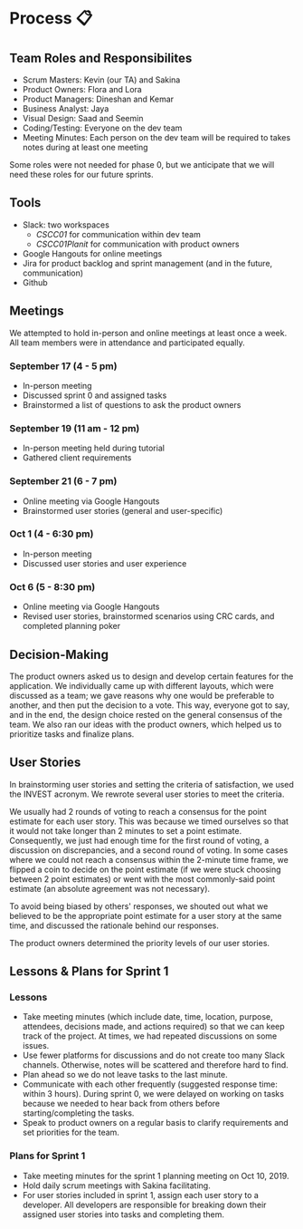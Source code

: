 # Process :clipboard:

## Team Roles and Responsibilites 
- Scrum Masters: Kevin (our TA) and Sakina
- Product Owners: Flora and Lora
- Product Managers: Dineshan and Kemar
- Business Analyst: Jaya
- Visual Design: Saad and Seemin
- Coding/Testing: Everyone on the dev team
- Meeting Minutes: Each person on the dev team will be required to takes notes during at least one meeting

Some roles were not needed for phase 0, but we anticipate that we will need these roles for our future sprints. 

## Tools 
- Slack: two workspaces 
  * *CSCC01* for communication within dev team
  * *CSCC01Planit* for communication with product owners
- Google Hangouts for online meetings
- Jira for product backlog and sprint management (and in the future, communication)
- Github 

## Meetings 
We attempted to hold in-person and online meetings at least once a week. All team members were in attendance and participated equally. 

### September 17 (4 - 5 pm)
- In-person meeting
- Discussed sprint 0 and assigned tasks 
- Brainstormed a list of questions to ask the product owners
### September 19 (11 am - 12 pm)
- In-person meeting held during tutorial 
- Gathered client requirements
### September 21 (6 - 7 pm)
- Online meeting via Google Hangouts
- Brainstormed user stories (general and user-specific)
### Oct 1 (4 - 6:30 pm)
- In-person meeting
- Discussed user stories and user experience
### Oct 6 (5 - 8:30 pm)
- Online meeting via Google Hangouts
- Revised user stories, brainstormed scenarios using CRC cards, and completed planning poker

## Decision-Making
The product owners asked us to design and develop certain features for the application. We individually came up with different layouts, which were discussed as a team; we gave reasons why one would be preferable to another, and then put the decision to a vote. This way, everyone got to say, and in the end, the design choice rested on the general consensus of the team. We also ran our ideas with the product owners, which helped us to prioritize tasks and finalize plans.


## User Stories
In brainstorming user stories and setting the criteria of satisfaction, we used the INVEST acronym. We rewrote several user stories to meet the criteria. 

We usually had 2 rounds of voting to reach a consensus for the point estimate for each user story. This was because we timed ourselves so that it would not take longer than 2 minutes to set a point estimate. Consequently, we just had  enough time for the first round of voting, a discussion on discrepancies, and a second round of voting. In some cases where we could not reach a consensus within the 2-minute time frame, we flipped a coin to decide on the point estimate (if we were stuck choosing between 2 point estimates) or went with the most commonly-said point estimate (an absolute agreement was not necessary). 

To avoid being biased by others' responses, we shouted out what we believed to be the appropriate point estimate for a user story at the same time, and discussed the rationale behind our responses. 

The product owners determined the priority levels of our user stories. 

## Lessons & Plans for Sprint 1
### Lessons
- Take meeting minutes (which include date, time, location, purpose, attendees, decisions made, and actions required) so that we can keep track of the project. At times, we had repeated discussions on some issues. 
- Use fewer platforms for discussions and do not create too many Slack channels. Otherwise, notes will be scattered and therefore hard to find. 
- Plan ahead so we do not leave tasks to the last minute.
- Communicate with each other frequently (suggested response time: within 3 hours). During sprint 0, we were delayed on working on tasks because we needed to hear back from others before starting/completing the tasks. 
- Speak to product owners on a regular basis to clarify requirements and set priorities for the team. 

### Plans for Sprint 1
- Take meeting minutes for the sprint 1 planning meeting on Oct 10, 2019.   
- Hold daily scrum meetings with Sakina facilitating.
- For user stories included in sprint 1, assign each user story to a developer. All developers are responsible for breaking down their assigned user stories into tasks and completing them.

